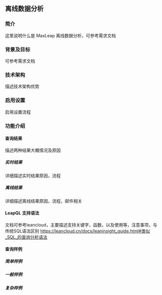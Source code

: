 ## 离线数据分析

### 简介
这里说明什么是 MaxLeap 离线数据分析，可参考需求文档
### 背景及目标
可参考需求文档
### 技术架构
描述技术架构优势
### 启用设置
启用设置流程

### 功能介绍

#### 查询结果
描述两种结果大概情况及原因
##### 实时结果
详细描述实时结果原因，流程
##### 离线结果
详细描述离线结果原因，流程，邮件相关

#### LeapQL 支持语法
文档可参考leancloud，主要描述支持关键字，函数，以及使用等，注意事项，与传统SQL语法区别
https://leancloud.cn/docs/leaninsight_guide.html#类似_SQL_的查询分析语法

#### 查询样例
##### 简单样例

##### 一般样例

##### 复杂样例
